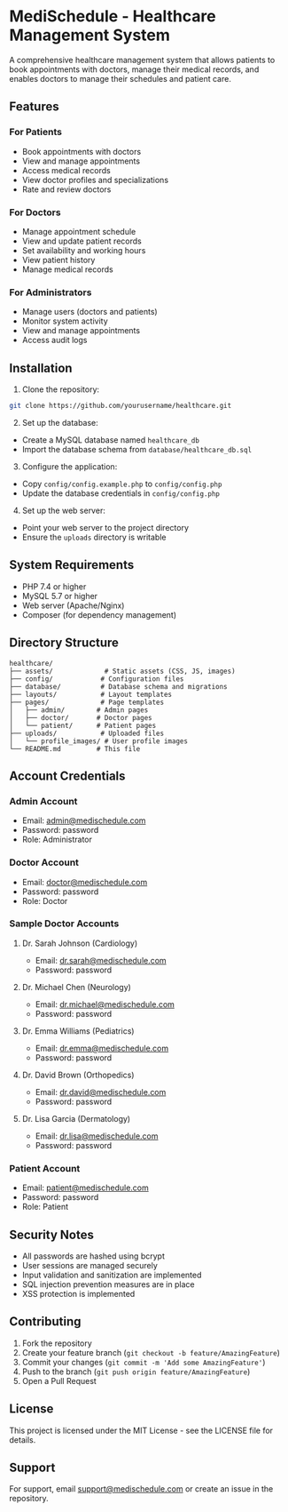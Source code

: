 # MediSchedule - Healthcare Management System

A comprehensive healthcare management system that allows patients to book appointments with doctors, manage their medical records, and enables doctors to manage their schedules and patient care.

## Features

### For Patients

- Book appointments with doctors
- View and manage appointments
- Access medical records
- View doctor profiles and specializations
- Rate and review doctors

### For Doctors

- Manage appointment schedule
- View and update patient records
- Set availability and working hours
- View patient history
- Manage medical records

### For Administrators

- Manage users (doctors and patients)
- Monitor system activity
- View and manage appointments
- Access audit logs

## Installation

1. Clone the repository:

```bash
git clone https://github.com/yourusername/healthcare.git
```

2. Set up the database:

- Create a MySQL database named `healthcare_db`
- Import the database schema from `database/healthcare_db.sql`

3. Configure the application:

- Copy `config/config.example.php` to `config/config.php`
- Update the database credentials in `config/config.php`

4. Set up the web server:

- Point your web server to the project directory
- Ensure the `uploads` directory is writable

## System Requirements

- PHP 7.4 or higher
- MySQL 5.7 or higher
- Web server (Apache/Nginx)
- Composer (for dependency management)

## Directory Structure

```
healthcare/
├── assets/             # Static assets (CSS, JS, images)
├── config/            # Configuration files
├── database/          # Database schema and migrations
├── layouts/           # Layout templates
├── pages/             # Page templates
│   ├── admin/        # Admin pages
│   ├── doctor/       # Doctor pages
│   └── patient/      # Patient pages
├── uploads/           # Uploaded files
│   └── profile_images/ # User profile images
└── README.md         # This file
```

## Account Credentials

### Admin Account

- Email: admin@medischedule.com
- Password: password
- Role: Administrator

### Doctor Account

- Email: doctor@medischedule.com
- Password: password
- Role: Doctor

### Sample Doctor Accounts

1. Dr. Sarah Johnson (Cardiology)

   - Email: dr.sarah@medischedule.com
   - Password: password

2. Dr. Michael Chen (Neurology)

   - Email: dr.michael@medischedule.com
   - Password: password

3. Dr. Emma Williams (Pediatrics)

   - Email: dr.emma@medischedule.com
   - Password: password

4. Dr. David Brown (Orthopedics)

   - Email: dr.david@medischedule.com
   - Password: password

5. Dr. Lisa Garcia (Dermatology)
   - Email: dr.lisa@medischedule.com
   - Password: password

### Patient Account

- Email: patient@medischedule.com
- Password: password
- Role: Patient

## Security Notes

- All passwords are hashed using bcrypt
- User sessions are managed securely
- Input validation and sanitization are implemented
- SQL injection prevention measures are in place
- XSS protection is implemented

## Contributing

1. Fork the repository
2. Create your feature branch (`git checkout -b feature/AmazingFeature`)
3. Commit your changes (`git commit -m 'Add some AmazingFeature'`)
4. Push to the branch (`git push origin feature/AmazingFeature`)
5. Open a Pull Request

## License

This project is licensed under the MIT License - see the LICENSE file for details.

## Support

For support, email support@medischedule.com or create an issue in the repository.
